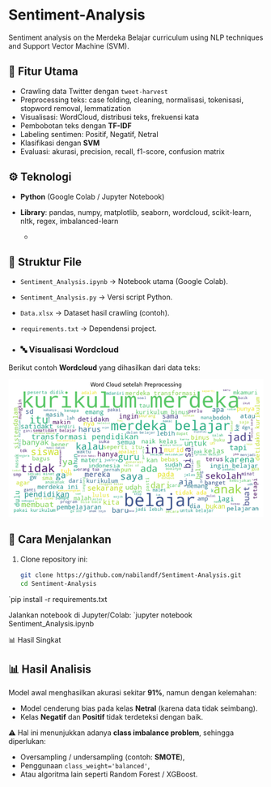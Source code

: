 # Sentiment-Analysis
Sentiment analysis on the Merdeka Belajar curriculum using NLP techniques and Support Vector Machine (SVM).

## 📌 Fitur Utama
- Crawling data Twitter dengan `tweet-harvest`
- Preprocessing teks: case folding, cleaning, normalisasi, tokenisasi, stopword removal, lemmatization
- Visualisasi: WordCloud, distribusi teks, frekuensi kata
- Pembobotan teks dengan **TF-IDF**
- Labeling sentimen: Positif, Negatif, Netral
- Klasifikasi dengan **SVM**
- Evaluasi: akurasi, precision, recall, f1-score, confusion matrix

## ⚙️ Teknologi
- **Python** (Google Colab / Jupyter Notebook)  
- **Library**: pandas, numpy, matplotlib, seaborn, wordcloud, scikit-learn, nltk, regex, imbalanced-learn

  - 
## 📂 Struktur File
- `Sentiment_Analysis.ipynb` → Notebook utama (Google Colab).
- `Sentiment_Analysis.py` → Versi script Python.
- `Data.xlsx` → Dataset hasil crawling (contoh).
- `requirements.txt` → Dependensi project.

- ### 🔤 Visualisasi Wordcloud
Berikut contoh **Wordcloud** yang dihasilkan dari data teks:

![Wordcloud](wordcloud.png)

## 🚀 Cara Menjalankan
1. Clone repository ini:
   ```bash
   git clone https://github.com/nabilandf/Sentiment-Analysis.git
   cd Sentiment-Analysis

`pip install -r requirements.txt

Jalankan notebook di Jupyter/Colab:
`jupyter notebook Sentiment_Analysis.ipynb


📊 Hasil Singkat
## 📊 Hasil Analisis
Model awal menghasilkan akurasi sekitar **91%**, namun dengan kelemahan:
- Model cenderung bias pada kelas **Netral** (karena data tidak seimbang).
- Kelas **Negatif** dan **Positif** tidak terdeteksi dengan baik.

⚠️ Hal ini menunjukkan adanya **class imbalance problem**, sehingga diperlukan:
- Oversampling / undersampling (contoh: **SMOTE**),
- Penggunaan `class_weight='balanced'`,
- Atau algoritma lain seperti Random Forest / XGBoost.
